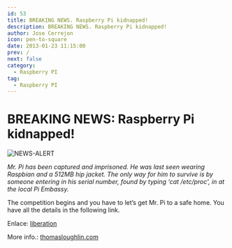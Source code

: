 ```yaml
---
id: 53
title: BREAKING NEWS. Raspberry Pi kidnapped!
description: BREAKING NEWS. Raspberry Pi kidnapped!
author: Jose Cerrejon
icon: pen-to-square
date: 2013-01-23 11:15:00
prev: /
next: false
category:
  - Raspberry PI
tag:
  - Raspberry PI
---
```


# BREAKING NEWS: Raspberry Pi kidnapped!

![NEWS-ALERT](/images/NEWS-ALERT.jpg)

*Mr. Pi has been captured and imprisoned.  He was last seen wearing Raspbian and a 512MB hip jacket.  The only way for him to survive is by someone entering in his serial number, found by typing ‘cat /etc/proc', in at the local Pi Embassy.*

The competition begins and you have to let’s get Mr. Pi to a safe home. You have all the details in the following link.

Enlace: [liberation](http://thomasloughlin.com/liberation/)

More info.: [thomasloughlin.com](http://thomasloughlin.com/liberate-mr-pi-contest-day-1-update/)